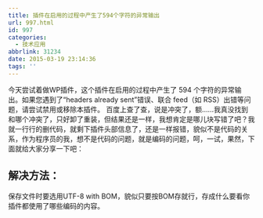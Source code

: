 ```yaml
---
title: 插件在启用的过程中产生了594个字符的异常输出
url: 997.html
id: 997
categories:
  - 技术应用
abbrlink: 31234
date: 2015-03-19 23:14:36
tags: ''
---
```


今天尝试着做WP插件，这个插件在启用的过程中产生了 594 个字符的异常输出。如果您遇到了“headers already sent”错误、联合 feed（如 RSS）出错等问题，请尝试禁用或移除本插件。 百度上查了查，说是冲突了，额……我真没找到和哪个冲突了，只好卸了重装，但结果还是一样，我想肯定是哪儿块写错了吧？我就一行行的删代码，就剩下插件头部信息了，还是一样报错，貌似不是代码的关系，作为程序员的我，想不是代码的问题，就是编码的问题，呵，一试，果然，下面就给大家分享一下吧：

解决方法：
-----

保存文件时要选用UTF-8 with BOM，貌似只要按BOM存就行，存成什么要看你插件都使用了哪些编码的内容。